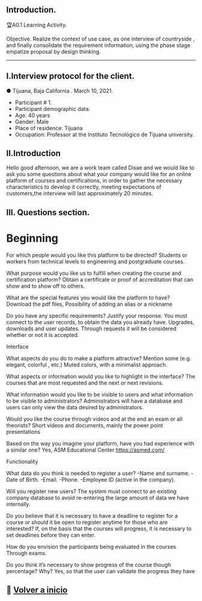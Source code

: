 Introduction.
-----
🏆A0.1  Learning Activity.

Objective.
Realize the context of use case, as one interview of countryside , and finally consolidate the requirement information, using  the phase stage empatize  proposal by design thinking.
_________________________________________________________
## I.Interview protocol for the client.
● Tijuana, Baja California . March 10, 2021.

* Participant # 1.
* Participant demographic data.
* Age: 40 years
* Gender: Male
* Place of residence: Tijuana
* Occupation: Professor at the Instituto Tecnológico de Tijuana university.

## II.Introduction
Hello good afternoon, we are a work team called Disae and we would like to ask you some questions about what your company would like for an online platform of courses and certifications, in order to gather the necessary characteristics to develop it correctly, meeting expectations of customers,the interview will last approximately 20 minutes.

## III. Questions section.
# Beginning

For which people would you like this platform to be directed?
Students or workers from technical levels to engineering and postgraduate courses.

What purpose would you like us to fulfill when creating the course and certification platform?
Obtain a certificate or proof of accreditation that can show and to show off to others.

What are the special features you would like the platform to have?                Download the pdf files, Possibility of adding  an alias or a nickname

Do you have any specific requirements? Justify your response.                                 You must connect to the user records, to obtain the  data you already have. Upgrades, downloads and user updates. Through requests it will be considered whether or not it is accepted.

Interface

What aspects do you do to make a platform attractive? Mention some (e.g. elegant, colorful , etc.)
Muted colors, with a minimalist approach.


What aspects or information would you like to highlight in the interface?
The courses that are most requested and the next or next revisions.

What information would you like to be visible to users and what information to be visible to administrators?
Administrators will have a database and users can only view the data desired by administrators.

Would you like the course through videos and at the end an exam or all theorists?
Short videos and documents,  mainly the power point presentations

Based on the way you imagine your platform, have you had experience with a similar one?
Yes, ASM Educational Center
https://asmed.com/


Functionality

What data do you think is needed to register a user?
-Name and surname.
-Date of Birth.
-Email.
-Phone.
-Employee ID (active in the company).


Will you register new users?
The system must connect to an existing company database to avoid re-entering the large amount of data we have internally.

Do you believe that it is necessary to have a deadline to register for a course or should it be open to register anytime for those who are interested?
If, on the basis that the courses will progress, it is necessary to set deadlines before they can enter.

How do you envision the participants being evaluated in the courses
Through exams.

Do you think it’s necessary to show progress of the course though percentage? Why?
Yes, so that the user can validate the progress they have


## :memo: [Volver a inicio](https://github.com/SergioG93/Analisis-avanzado-de-sofware)	